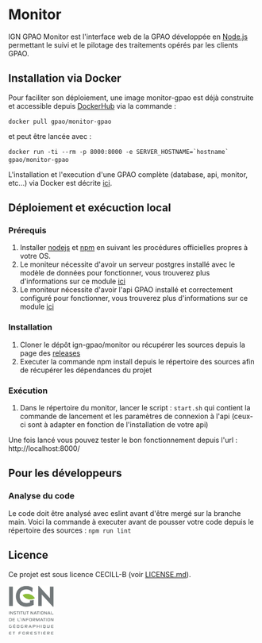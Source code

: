 # Monitor

IGN GPAO Monitor est l'interface web de la GPAO développée en [Node.js](https://nodejs.org/en) permettant le suivi et le pilotage des traitements opérés par les clients GPAO.

## Installation via Docker

Pour faciliter son déploiement, une image monitor-gpao est déjà construite et accessible depuis [DockerHub](https://hub.docker.com/r/gpao/monitor-gpao) via la commande :
``` shell
docker pull gpao/monitor-gpao
```
et peut être lancée avec :
``` shell
docker run -ti --rm -p 8000:8000 -e SERVER_HOSTNAME=`hostname` gpao/monitor-gpao
```

L'installation et l'execution d'une GPAO complète (database, api, monitor, etc...) via Docker est décrite [ici](https://github.com/ign-gpao/docker).

## Déploiement et exécuction local

### Prérequis

1. Installer [nodejs](https://nodejs.org/en) et [npm](https://www.npmjs.com/) en suivant les procédures officielles propres à votre OS.
2. Le moniteur nécessite d'avoir un serveur postgres installé avec le modèle de données pour fonctionner, vous trouverez plus d'informations sur ce module [ici](https://github.com/ign-gpao/database)
3. Le moniteur nécessite d'avoir l'api GPAO installé et correctement configuré pour fonctionner, vous trouverez plus d'informations sur ce module [ici](https://github.com/ign-gpao/api)

### Installation

1. Cloner le dépôt ign-gpao/monitor ou récupérer les sources depuis la page des [releases](https://github.com/ign-gpao/monitor/releases)
2. Executer la commande npm install depuis le répertoire des sources afin de récupérer les dépendances du projet

### Exécution

1. Dans le répertoire du monitor, lancer le script : `start.sh` qui contient la commande de lancement et les paramètres de connexion à l'api (ceux-ci sont à adapter en fonction de l'installation de votre api)

Une fois lancé vous pouvez tester le bon fonctionnement depuis l'url : http://localhost:8000/

## Pour les développeurs

### Analyse du code

Le code doit être analysé avec eslint avant d'être mergé sur la branche main. Voici la commande à executer avant de pousser votre code depuis le répertoire des sources : `npm run lint`

## Licence

Ce projet est sous licence CECILL-B (voir [LICENSE.md](https://github.com/ign-gpao/.github/blob/main/LICENSE.md)).

[![IGN](https://github.com/ign-gpao/.github/blob/main/images/logo_ign.png)](https://www.ign.fr)

